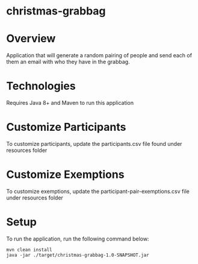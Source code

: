 # christmas-grabbag

# Overview
Application that will generate a random pairing of people and send each of them an email with who they have in the grabbag.

# Technologies
Requires Java 8+ and Maven to run this application

# Customize Participants
To customize participants, update the participants.csv file found under resources folder

# Customize Exemptions
To customize exemptions, update the participant-pair-exemptions.csv file under resources folder

# Setup
To run the application, run the following command below:

```
mvn clean install
java -jar ./target/christmas-grabbag-1.0-SNAPSHOT.jar
```


